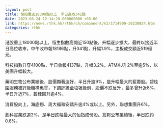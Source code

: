 ```yaml
---
layout: post
title: 恒指重返18000點以上　半日高收341點
date: 2023-08-24 12:14:28.000000000 +08:00
link: https://news.rthk.hk/rthk/ch/component/k2/1714909-20230824.htm
categories: rthk
---
```


港股重上18000點以上，恒生指數高開近150點後，升幅逐步擴大，最終以接近半日高位收市，中午收市報18186點，升341點，升幅1.9%，主板成交額近519億元。

科技指數升穿4100點，半日收報4137點，升幅3.2%。ATMXJ升2%至逾5%，以美團升幅較大。

藥明生物公布業績後，股價顯著造好，半日升逾9%，是升幅最大的藍籌股。碧桂園服務被評級機構惠譽，下調評級至垃圾級別，股價不跌反升，最多曾升近8%，半日升近7%，碧桂園升逾4%。

消費股向上，海底撈、周大福和安踏升逾4%或以上。另外，聯想集團升6%。

創科實業跌逾2%，是半日跌幅最大的恒指成份股。友邦公布業績後，半日跌約0.6%。
